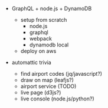 * GraphQL + node.js + DynamoDB
    * setup from scratch
        * node.js
        * graphql
        * webpack
        * dynamodb local
    * deploy on aws

* automattic trivia
    * find airport codes (jq/javascript?)
    * draw on map (leafjs?)
    * airport service (TODO)
    * live page (d3js?)
    * live console (node.js/python?)
